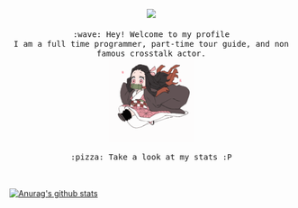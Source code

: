 <p align="center">
  <img src="https://user-images.githubusercontent.com/5679180/79618120-0daffb80-80be-11ea-819e-d2b0fa904d07.gif" width="27px">
  <br><br>
  <samp>
    :wave: Hey! Welcome to my profile
    <br>I am a full time programmer, part-time tour guide, and non famous crosstalk actor.
    <br>
    <img src="https://github.com/Saikawind/Saikawind/blob/master/Kamado-Nezuko.gif?raw=true" width="150px" height="150px" align="center">
    <br><br>:pizza: Take a look at my stats :P<br><br>
  </samp>
<br>
</p>

[![Anurag's github stats](https://github-readme-stats.vercel.app/api?username=Saikawind&show_icons=true&theme=tokyonight&include_all_commits=true)](https://github.com/anuraghazra/github-readme-stats)


